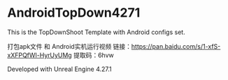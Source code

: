 # AndroidTopDown4271

This is the TopDownShoot Template with Android configs set.

打包apk文件 和 Android实机运行视频 链接：https://pan.baidu.com/s/1-xfS-xXFPQfWl-HyrUyUMg  提取码：6hvw

Developed with Unreal Engine 4.27.1
